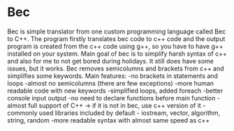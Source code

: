 # Bec
Bec is simple translator from one custom programming language called Bec to C++.
The program firstly translates bec code to c++ code and the output program is created
from the c++ code using g++, so you have to have g++ installed on your system.
Main goal of bec is to simplify harsh syntax of c++ and also for me to not get 
bored during holidays. It still does have some issues, but it works.
Bec removes semicolumns and brackets from c++ and simplifies some keywords. 
Main features:
  -no brackets in statements and loops
  -almost no semicolumns (there are few exceptions)
  -more human readable code with new keywords
  -simplified loops, added foreach
  -better console input output
  -no need to declare functions before main function
  -almost full support of C++ -> if it is not in bec, use c++ version of it
  -commonly used libraries included by default - iostream, vector, algorithm, string, random
  -more readable syntax with almost same speed as c++
